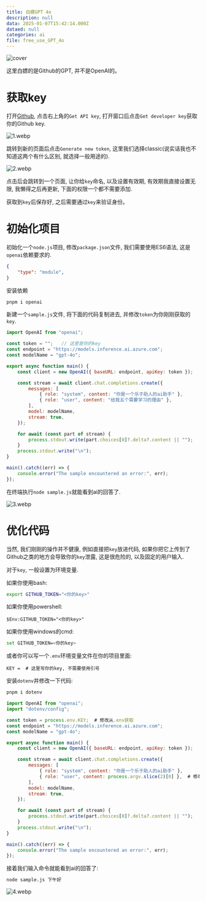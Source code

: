 ```yaml
---
title: 白嫖GPT 4o
description: null
data: 2025-01-07T15:42:14.000Z
dataed: null
categories: ai
file: free_use_GPT_4o
---
```


![cover](/image/free_use_GPT_4o/cover.webp)

这里白嫖的是Github的GPT, 并不是OpenAI的。

# 获取key

打开[Github](https://github.com/marketplace/models/azure-openai/gpt-4o), 点击右上角的`Get API key`, 打开窗口后点击`Get developer key`获取你的Github key.

![1.webp](/image/free_use_GPT_4o/1.webp)

跳转到新的页面后点击`Generate new token`, 这里我们选择classic(说实话我也不知道这两个有什么区别, 就选择一般用途的).

![2.webp](/image/free_use_GPT_4o/2.webp)

点击后会跳转到一个页面, 让你给`key`命名, 以及设置有效期, 有效期我直接设置无限, 我懒得之后再更新, 下面的权限一个都不需要添加.

获取到`key`后保存好, 之后需要通过`key`来验证身份。

# 初始化项目

初始化一个`node.js`项目, 修改`package.json`文件, 我们需要使用ES6语法, 这是`openai`依赖要求的.

```json
{
    "type": "module",
}
```

安装依赖

```bash
pnpm i openai
```

新建一个`sample.js`文件, 将下面的代码复制进去, 并修改`token`为你刚刚获取的`key`.

```javascript
import OpenAI from "openai";

const token = "";   // 这里是你的key
const endpoint = "https://models.inference.ai.azure.com";
const modelName = "gpt-4o";

export async function main() {
    const client = new OpenAI({ baseURL: endpoint, apiKey: token });

    const stream = await client.chat.completions.create({
        messages: [
            { role: "system", content: "你是一个乐于助人的ai助手" },
            { role: "user", content: "给我五个需要学习的理由" },
        ],
        model: modelName,
        stream: true,
    });

    for await (const part of stream) {
        process.stdout.write(part.choices[0]?.delta?.content || "");
    }
    process.stdout.write("\n");
}

main().catch((err) => {
    console.error("The sample encountered an error:", err);
});
```

在终端执行`node sample.js`就能看到ai的回答了.

![3.webp](/image/free_use_GPT_4o/3.webp)

# 优化代码

当然, 我们刚刚的操作并不健康, 例如直接把`key`放进代码, 如果你把它上传到了Github之类的地方会导致你的`key`泄露, 这是很危险的, 以及固定的用户输入.

对于`key`, 一般设置为环境变量.

如果你使用bash:

```bash
export GITHUB_TOKEN="<你的key>"
```

如果你使用powershell:

```power
$Env:GITHUB_TOKEN="<你的key>"
```

如果你使用windows的cmd:

```bash
set GITHUB_TOKEN=<你的key>
```

或者你可以写一个`.env`环境变量文件在你的项目里面:

```env
KEY =  # 这里写你的key, 不需要使用引号
```

安装`dotenv`并修改一下代码:

```bash
pnpm i dotenv
```

```javascript
import OpenAI from "openai";
import "dotenv/config";

const token = process.env.KEY;  # 修改从.env获取
const endpoint = "https://models.inference.ai.azure.com";
const modelName = "gpt-4o";

export async function main() {
    const client = new OpenAI({ baseURL: endpoint, apiKey: token });

    const stream = await client.chat.completions.create({
        messages: [
            { role: "system", content: "你是一个乐于助人的ai助手" },
            { role: "user", content: process.argv.slice(2)[0] },  # 修改输入从命令行获取
        ],
        model: modelName,
        stream: true,
    });

    for await (const part of stream) {
        process.stdout.write(part.choices[0]?.delta?.content || "");
    }
    process.stdout.write("\n");
}

main().catch((err) => {
    console.error("The sample encountered an error:", err);
});
```

接着我们输入命令就能看到ai的回答了:

```bash
node sample.js 下午好
```

![4.webp](/image/free_use_GPT_4o/4.webp)
